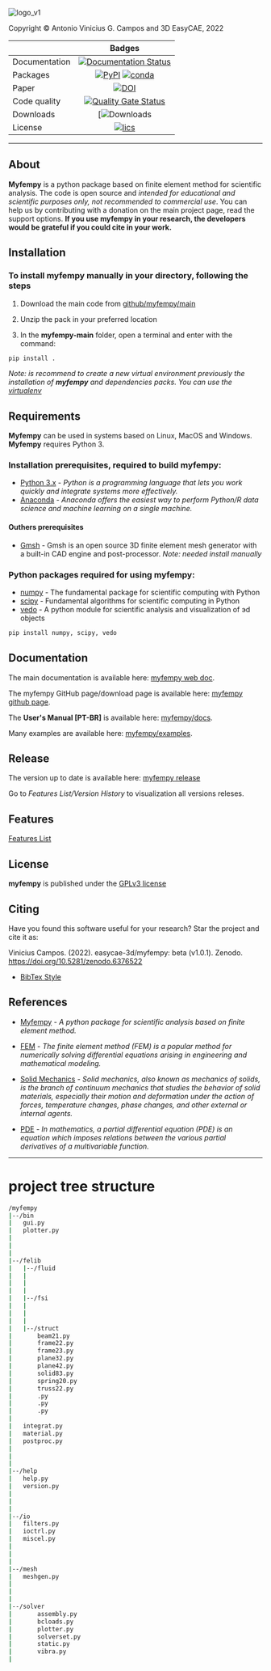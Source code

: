 ![logo_v1](https://user-images.githubusercontent.com/54820276/159730160-871ac41a-958a-4398-a014-506619c4cb56.png)

Copyright © Antonio Vinicius G. Campos and 3D EasyCAE, 2022

|  | Badges |
| --- | :---: |
| Documentation | [![Documentation Status](https://readthedocs.org/projects/myfempy/badge/?version=latest)](https://myfempy.readthedocs.io/en/latest/?badge=latest) |
| Packages | [![PyPI]()]() [![conda]()]() |
| Paper | [![DOI](https://zenodo.org/badge/462762513.svg)](https://zenodo.org/badge/latestdoi/462762513) |
| Code quality | [![Quality Gate Status](https://sonarcloud.io/api/project_badges/measure?project=easycae-3d_myfempy&metric=alert_status)](https://sonarcloud.io/summary/new_code?id=easycae-3d_myfempy) |
| Downloads | [![Downloads]() |
| License | [![lics](https://img.shields.io/badge/license-GPL-blue.svg)](https://en.wikipedia.org/wiki/GNU_General_Public_License) |

-----------

## About
**Myfempy** is a python package based on finite element method for scientific analysis. The code is open source and *intended for educational and scientific purposes only, not recommended to commercial use*. You can help us by contributing with a donation on the main project page, read the support options. **If you use myfempy in your research, the  developers would be grateful if you could cite in your work.**


## Installation
### To install myfempy manually in your directory, following the steps

1. Download the main code from [github/myfempy/main](https://github.com/easycae-3d/myfempy/tree/main)

2. Unzip the pack in your preferred location

3. In the **myfempy-main** folder, open a terminal and enter with the command:

```bash
pip install .
```

*Note: is recommend to create a new virtual environment previously the installation of **myfempy** and dependencies packs. You can use the [virtualenv](https://virtualenv.pypa.io/en/latest/)* 

## Requirements


**Myfempy** can be used in systems based on Linux, MacOS and Windows. **Myfempy** requires Python 3.


### Installation prerequisites, required to build **myfempy**:
- [Python 3.x](https://www.python.org/) - *Python is a programming language that lets you work quickly and integrate systems more effectively.*
- [Anaconda](https://www.anaconda.com/) - *Anaconda offers the easiest way to perform Python/R data science and machine learning on a single machine.*


#### Outhers prerequisites
- [Gmsh](https://gmsh.info/) - Gmsh is an open source 3D finite element mesh generator with a built-in CAD engine and post-processor. *Note: needed install manually*


### Python packages required for using **myfempy**:
- [numpy](https://numpy.org/) - The fundamental package for scientific computing with Python
- [scipy](https://scipy.org/) - Fundamental algorithms for scientific computing in Python
- [vedo](https://vedo.embl.es/) - A python module for scientific analysis and visualization of эd objects


```bash
pip install numpy, scipy, vedo
```

## Documentation
The main documentation is available here: [myfempy web doc](https://myfempy.readthedocs.io/).

The myfempy GitHub page/download page is available here: [myfempy github page](https://github.com/easycae-3d/myfempy/).

The **User's Manual [PT-BR]** is available here: [myfempy/docs](https://github.com/easycae-3d/myfempy/blob/master/docs/Users_Manual.pdf).

Many examples are available here: [myfempy/examples](https://github.com/easycae-3d/myfempy/tree/master/examples).

## Release

The version up to date is available here: 
[myfempy release](https://github.com/easycae-3d/myfempy/releases)

Go to *Features List/Version History* to visualization all versions releses.

## Features

[Features List](https://docs.google.com/spreadsheets/d/1k9kiXk2PPuUvcsiukAni005zQc-IOCmP2r-Z6B02304/edit?usp=sharing)


## License

**myfempy** is published under the [GPLv3 license](https://en.wikipedia.org/wiki/GNU_General_Public_License)

<!-- ## >> Acknowledgment -->

## Citing

Have you found this software useful for your research? Star the project and cite it as:

Vinicius Campos. (2022). easycae-3d/myfempy: beta (v1.0.1). Zenodo. https://doi.org/10.5281/zenodo.6376522

- [BibTex Style](https://github.com/easycae-3d/myfempy/blob/master/citing.bib)


## References

- [Myfempy](https://myfempy.readthedocs.io/) - *A python package for scientific analysis based on finite element method.* 

- [FEM](https://en.wikipedia.org/wiki/Finite_element_method) - *The finite element method (FEM) is a popular method for numerically solving differential equations arising in engineering and mathematical modeling.*

- [Solid Mechanics](https://en.wikipedia.org/wiki/Solid_mechanics) - *Solid mechanics, also known as mechanics of solids, is the branch of continuum mechanics that studies the behavior of solid materials, especially their motion and deformation under the action of forces, temperature changes, phase changes, and other external or internal agents.*

- [PDE](https://en.wikipedia.org/wiki/Partial_differential_equation) - *In mathematics, a partial differential equation (PDE) is an equation which imposes relations between the various partial derivatives of a multivariable function.*

-----------
# project tree structure
```bash
/myfempy
|--/bin
|	gui.py
|	plotter.py
|
|
|
|--/felib
|	|--/fluid
|	|
|	|
|	|
|	|--/fsi
|	|
|	|
|	|
|	|--/struct
|		beam21.py
|		frame22.py
|		frame23.py
|		plane32.py
|		plane42.py
|		solid83.py
|		spring20.py
|		truss22.py
|		.py
|		.py
|		.py
|
|	integrat.py
|	material.py
|	postproc.py
|
|
|
|--/help
|	help.py
|	version.py
|
|
|
|--/io
|	filters.py
|	ioctrl.py
|	miscel.py
|
|
|
|--/mesh
|	meshgen.py
|
|
|
|--/solver
|		assembly.py
|		bcloads.py
|		plotter.py
|		solverset.py
|		static.py
|		vibra.py
|
```
